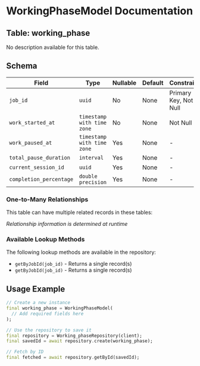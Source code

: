 # WorkingPhaseModel Documentation

## Table: working_phase

No description available for this table.

## Schema

| Field | Type | Nullable | Default | Constraints |
|-------|------|----------|---------|-------------|
| `job_id` | `uuid` | No | None | Primary Key, Not Null |
| `work_started_at` | `timestamp with time zone` | No | None | Not Null |
| `work_paused_at` | `timestamp with time zone` | Yes | None | - |
| `total_pause_duration` | `interval` | Yes | None | - |
| `current_session_id` | `uuid` | Yes | None | - |
| `completion_percentage` | `double precision` | Yes | None | - |

### One-to-Many Relationships

This table can have multiple related records in these tables:

*Relationship information is determined at runtime*


### Available Lookup Methods

The following lookup methods are available in the repository:

- `getByJobId(job_id)` - Returns a single record(s)
- `getByJobId(job_id)` - Returns a single record(s)


## Usage Example

```dart
// Create a new instance
final working_phase = WorkingPhaseModel(
  // Add required fields here
);

// Use the repository to save it
final repository = Working_phaseRepository(client);
final savedId = await repository.create(working_phase);

// Fetch by ID
final fetched = await repository.getById(savedId);
```
